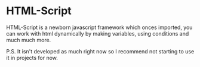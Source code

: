# HTML-Script

HTML-Script is a newborn javascript framework which onces imported, you can work with html dynamically by making variables, using conditions and much much more.

P.S. It isn't developed as much right now so I recommend not starting to use it in projects for now.
